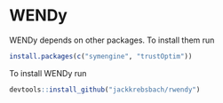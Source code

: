 # WENDy 

WENDy depends on other packages. To install them run 

```r
install.packages(c("symengine", "trustOptim"))
```

To install WENDy run

```r
devtools::install_github("jackkrebsbach/rwendy")
```
